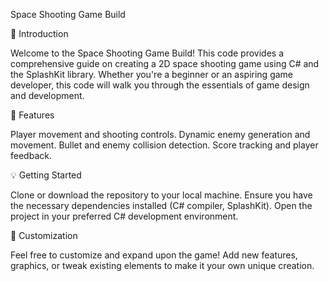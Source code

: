 Space Shooting Game Build

🚀 Introduction

Welcome to the Space Shooting Game Build! This code provides a comprehensive guide on creating a 2D space shooting game using C# and the SplashKit library. Whether you're a beginner or an aspiring game developer, this code will walk you through the essentials of game design and development.

🌟 Features

Player movement and shooting controls.
Dynamic enemy generation and movement.
Bullet and enemy collision detection.
Score tracking and player feedback.


💡 Getting Started

Clone or download the repository to your local machine.
Ensure you have the necessary dependencies installed (C# compiler, SplashKit).
Open the project in your preferred C# development environment.


🔧 Customization

Feel free to customize and expand upon the game! Add new features, graphics, or tweak existing elements to make it your own unique creation.
